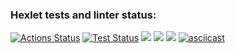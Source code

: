 ### Hexlet tests and linter status:
[![Actions Status](https://github.com/remberq/python-project-lvl2/workflows/hexlet-check/badge.svg)](https://github.com/remberq/python-project-lvl2/actions)
[![Test Status](https://github.com/remberq/python-project-lvl2/actions/workflows/lint_and_test.yml/badge.svg?branch=main)](https://github.com/remberq/python-project-lvl2/actions/workflows/lint_and_test.yml)
<a href="https://codeclimate.com/github/remberq/python-project-lvl2/test_coverage"><img src="https://api.codeclimate.com/v1/badges/804ea9305feb05134d8c/test_coverage" /></a>
<a href="https://codeclimate.com/github/remberq/python-project-lvl2/maintainability"><img src="https://api.codeclimate.com/v1/badges/804ea9305feb05134d8c/maintainability" /></a>
<a href="https://asciinema.org/a/bJjolpsHiCwWIs586kKtwxJ4Y" target="_blank"><img src="https://asciinema.org/a/bJjolpsHiCwWIs586kKtwxJ4Y.svg" /></a>
[![asciicast](https://asciinema.org/a/B70W20OKf0yuoNrDRhDYJADQx.svg)](https://asciinema.org/a/B70W20OKf0yuoNrDRhDYJADQx)